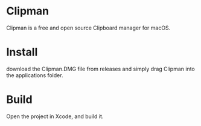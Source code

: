 # Clipman

Clipman is a free and open source Clipboard manager for macOS.

# Install

download the Clipman.DMG file from releases and simply drag Clipman into the applications folder.

# Build

Open the project in Xcode, and build it.

